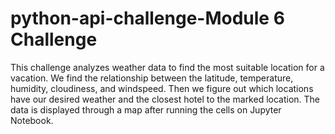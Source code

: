 # python-api-challenge-Module 6 Challenge
This challenge analyzes weather data to find the most suitable location for a vacation. We find the relationship between the latitude, temperature, humidity, cloudiness, and windspeed.
Then we figure out which locations have our desired weather and the closest hotel to the marked location. The data is displayed through a map after running the cells on Jupyter Notebook.
